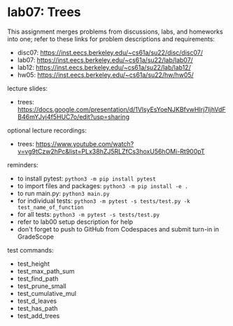 # lab07: Trees
  
This assignment merges problems from discussions, labs, and homeworks into one; refer to these links for problem descriptions and requirements:
  
- disc07: https://inst.eecs.berkeley.edu/~cs61a/su22/disc/disc07/
- lab07: https://inst.eecs.berkeley.edu/~cs61a/su22/lab/lab07/
- lab12: https://inst.eecs.berkeley.edu/~cs61a/su22/lab/lab12/
- hw05: https://inst.eecs.berkeley.edu/~cs61a/su22/hw/hw05/
  
lecture slides: 
  
- trees: https://docs.google.com/presentation/d/1VlsyEsYoeNJKBfvwHIrj7IjhVdFB46mYJvj4f5HUC7o/edit?usp=sharing 
  
optional lecture recordings:

- trees: https://www.youtube.com/watch?v=vg9tCzw2hPc&list=PLx38hZJ5RLZfCs3hoxU56hOMi-Rt900pT 
  
reminders: 
  
- to install pytest: ```python3 -m pip install pytest```
- to import files and packages: ```python3 -m pip install -e .```
- to run main.py: ```python3 main.py```
- for individual tests: ```python3 -m pytest -s tests/test.py -k test_name_of_function```
- for all tests: ```python3 -m pytest -s tests/test.py```
- refer to lab00 setup description for help
- don't forget to push to GitHub from Codespaces and submit turn-in in GradeScope

test commands:
  
- test_height
- test_max_path_sum
- test_find_path
- test_prune_small
- test_cumulative_mul
- test_d_leaves
- test_has_path
- test_add_trees
